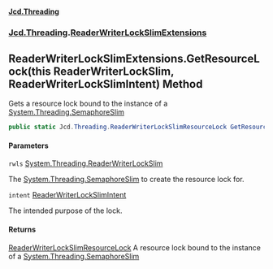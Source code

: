 #### [Jcd.Threading](index.md 'index')
### [Jcd.Threading](Jcd.Threading.md 'Jcd.Threading').[ReaderWriterLockSlimExtensions](ReaderWriterLockSlimExtensions.md 'Jcd.Threading.ReaderWriterLockSlimExtensions')

## ReaderWriterLockSlimExtensions.GetResourceLock(this ReaderWriterLockSlim, ReaderWriterLockSlimIntent) Method

Gets a resource lock bound to the instance of a [System.Threading.SemaphoreSlim](https://docs.microsoft.com/en-us/dotnet/api/System.Threading.SemaphoreSlim 'System.Threading.SemaphoreSlim')

```csharp
public static Jcd.Threading.ReaderWriterLockSlimResourceLock GetResourceLock(this System.Threading.ReaderWriterLockSlim rwls, Jcd.Threading.ReaderWriterLockSlimIntent intent);
```
#### Parameters

<a name='Jcd.Threading.ReaderWriterLockSlimExtensions.GetResourceLock(thisSystem.Threading.ReaderWriterLockSlim,Jcd.Threading.ReaderWriterLockSlimIntent).rwls'></a>

`rwls` [System.Threading.ReaderWriterLockSlim](https://docs.microsoft.com/en-us/dotnet/api/System.Threading.ReaderWriterLockSlim 'System.Threading.ReaderWriterLockSlim')

The [System.Threading.SemaphoreSlim](https://docs.microsoft.com/en-us/dotnet/api/System.Threading.SemaphoreSlim 'System.Threading.SemaphoreSlim') to create the resource lock for.

<a name='Jcd.Threading.ReaderWriterLockSlimExtensions.GetResourceLock(thisSystem.Threading.ReaderWriterLockSlim,Jcd.Threading.ReaderWriterLockSlimIntent).intent'></a>

`intent` [ReaderWriterLockSlimIntent](ReaderWriterLockSlimIntent.md 'Jcd.Threading.ReaderWriterLockSlimIntent')

The intended purpose of the lock.

#### Returns
[ReaderWriterLockSlimResourceLock](ReaderWriterLockSlimResourceLock.md 'Jcd.Threading.ReaderWriterLockSlimResourceLock')
A resource lock bound to the instance of a [System.Threading.SemaphoreSlim](https://docs.microsoft.com/en-us/dotnet/api/System.Threading.SemaphoreSlim 'System.Threading.SemaphoreSlim')